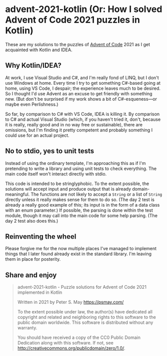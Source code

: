 advent-2021-kotlin (Or: How I solved Advent of Code 2021 puzzles in Kotlin)
===========================================================================

These are my solutions to the puzzles of [Advent of
Code](https://adventofcode.com/) 2021 as I get acquainted with Kotlin
and IDEA.

Why Kotlin/IDEA?
----------------

At work, I use Visual Studio and C#, and I'm really fond of LINQ, but I
don't use Windows at home. Every time I try to get something C#-based
going at home, using VS Code, I despair; the experience leaves much to
be desired. So I thought I'd use Advent as an excuse to get friendly
with something new. (But don't be surprised if my work shows a bit of
C#-esqueness—or maybe even Perlishness.)

So far, by comparison to C# with VS Code, IDEA is killing it. By
comparison to C# and actual Visual Studio (which, if you haven't tried
it, don't, because it is really, really good and in no way free or
sustainable), there are omissions, but I'm finding it pretty competent
and probably something I could use for an actual project.

No to stdio, yes to unit tests
------------------------------

Instead of using the ordinary template, I'm approaching this as if I'm
pretending to write a library and using unit tests to check everything.
The main code itself won't interact directly with stdio.

This code is intended to be stringlyphobic. To the extent possible, the
solutions will accept input and produce output that is already
domain-meaningful. The functions are not likely to accept a `String` or
a list of `String` directly unless it really makes sense for them to do
so. (The day 2 test is already a really good example of this; its input
is in the form of a data class with an enum parameter.) If possible, the
parsing is done within the test module, though it may call into the main
code for some help parsing. (The day 2 test also does this.)

Reinventing the wheel
---------------------

Please forgive me for the now multiple places I've managed to implement
things that I later found already exist in the standard library. I'm
leaving them in place for posterity.

Share and enjoy
---------------

> advent-2021-kotlin - Puzzle solutions for Advent of Code 2021
> implemented in Kotlin
>
> Written in 2021 by Peter S. May <https://psmay.com/>
>
> To the extent possible under law, the author(s) have dedicated all
> copyright and related and neighboring rights to this software to the
> public domain worldwide. This software is distributed without any
> warranty.
>
> You should have received a copy of the CC0 Public Domain Dedication
> along with this software. If not, see
> <http://creativecommons.org/publicdomain/zero/1.0/>.

